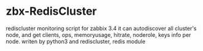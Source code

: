 # zbx-RedisCluster
rediscluster monitoring script for zabbix 3.4
it can autodiscover all cluster's node, 
and get clients, ops, memoryusage, hitrate, noderole, keys info per node.
writen by python3 and rediscluster, redis module
